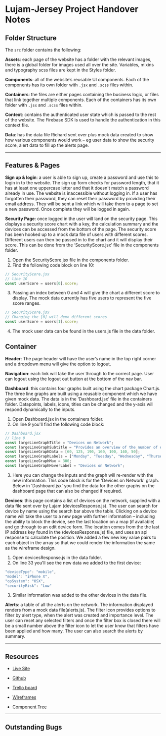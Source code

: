 # Lujam-Jersey Project Handover Notes

## Folder Structure

The `src` folder contains the following:

**Assets**: each page of the website has a folder with the relevant images, there is a global folder for images used all over the site. Variables, mixins and typography scss files are kept in the Styles folder.

**Components**: all of the website’s reusable UI components. Each of the components has its own folder with `.jsx` and `.scss` files within.

**Containers**: the files are either pages containing the business logic, or files that link together multiple components. Each of the containers has its own folder with `.jsx` and `.scss` files within.

**Context**: contains the authenticated user state which is passed to the rest of the website. The Firebase SDK is used to handle the authentication in this context file.

**Data**: has the data file Richard sent over plus mock data created to show how various components would work – eg user data to show the security score, alert data to fill up the alerts page.

---

## Features & Pages

**Sign up & login**: a user is able to sign up, create a password and use this to login in to the website. The sign up form checks for password length, that it has at least one uppercase letter and that it doesn't match a password already in use. The website is inaccessible without logging in. If a user has forgotten their password, they can reset their password by providing their email address. They will be sent a link which will take them to a page to set a new password. Once complete they will be logged in again.

**Security Page**: once logged in the user will land on the security page. This displays a security score chart with a key, the calculation summary and the devices can be accessed from the bottom of the page. The security score has been hooked up to a mock data file of users with different scores. Different users can then be passed in to the chart and it will display their score. This can be done from the ‘SecurityScore.jsx’ file in the components folder.

1. Open the SecurityScore.jsx file in the components folder.
2. Find the following code block on line 10:

```jsx
// SecurityScore.jsx
// line 10
const userScore = users[0].score;
```

3. Passing an index between 0 and 4 will give the chart a different score to display. The mock data currently has five users to represent the five score ranges.

```jsx
// SecurityScore.jsx
// Changing the [0] will demo different scores
const userScore = users[1].score;
```

4. The mock user data can be found in the users.js file in the data folder.

## Container

**Header**: The page header will have the user’s name in the top right corner and a dropdown menu will give the option to logout.

**Navigation**: each link will take the user through to the correct page. User can logout using the logout out button at the bottom of the nav bar.

**Dashboard**: this contains four graphs built using the chart package Chart.js. The three line graphs are built using a reusable component which we have given mock data. The data is in the ‘Dashboard.jsx’ file in the containers folder. Datapoints, labels, icons, titles can be changed and the y-axis will respond dynamically to the inputs.

1.  Open Dashboard.jsx in the containers folder.
2.  On line 9 you'll find the following code block:

```jsx
// Dashboard.jsx
// line 9
const largeLineGraphTitle = "Devices on Network";
const largeLineGraphSubtitle = "Provides an overview of the number of devices on the network over the past week";
const largeLineGraphData = [60, 125, 190, 160, 100, 140, 50];
const largeLineGraphLabels = ["Monday", "Tuesday", "Wednesday", "Thursday", "Friday", "Saturday", "Sunday"];
const largeLineGraphMax = 300;
const largeLineGraphHoverLabel = "Devices on Network";
```

3.  Here you can change the inputs and the graph will re-render with the new information. This code block is for the 'Devices on Network' graph. Below in 'Dashboard.jsx' you find the data for the other graphs on the dashboard page that can also be changed if required.

**Devices**: this page contains a list of devices on the network, supplied with a data file sent over by Lujam (devicesResponse.js). The user can search for device by name using the search bar above the table. Clicking on a device name will take the user to a new page with further information – including the ability to block the device, see the last location on a map (if available) and go through to an edit device form. The location comes from the the last IP address key found in the (devicesResponse.js) file, and uses an api response to calculate the position. We added a few new key value pairs to each object in the array so that we could render the information the same as the wireframe design.

1.  Open devicesResponse.js in the data folder.
2.  On line 33 you'll see the new data we added to the first device:

```js
"deviceType": "mobile",
"model": "iPhone X",
"opSystem": "OSX",
"securityRisk": "Low"
```

3.  Similar information was added to the other devices in the data file.

**Alerts**: a table of all the alerts on the network. The information displayed renders from a mock data file(alerts.js). The filter icon provides options to filter by alert type, when the alert was created and importance level. The user can reset any selected filters and once the filter box is closed there will be a small number above the filter icon to let the user know that filters have been applied and how many. The user can also search the alerts by summary.

---

## Resources

- [Live Site](https://lujam-jersey.web.app/)

- [Github](https://github.com/nology-tech/jersey-client-project)

- [Trello board](https://trello.com/b/i8XdG2dy/lujam)

- [Wireframes](https://www.figma.com/file/RV6ZK8nzvqFlTZoG37TwUU/Lujam-Portal-V2?node-id=82%3A5204)

- [Component Tree](https://app.mural.co/t/nology9400/m/nology9400/1633956427717/269b5197e35226c963e0b12c400b3d4e320d472a?sender=7c279945-50d0-47df-836c-0152f8cf5bad)

---

## Outstanding Bugs


